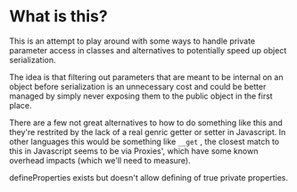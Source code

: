 # What is this?

This is an attempt to play around with some ways to handle private parameter access in classes and alternatives to potentially speed up object serialization.

The idea is that filtering out parameters that are meant to be internal on an object before serialization is an unnecessary cost and could be better managed by simply never exposing them to the public object in the first place.

There are a few not great alternatives to how to do something like this and they're restrited by the lack of a real genric getter or setter in Javascript. In other languages this would be something like `__get` , the closest match to this in Javascript seems to be via Proxies', which have some known overhead impacts (which we'll need to measure).

defineProperties exists but doesn't allow defining of true private properties.

